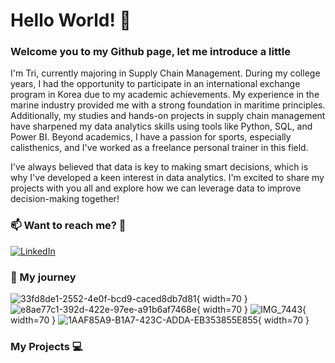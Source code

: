 # Hello World! 🚢

### Welcome you to my Github page, let me introduce a little 
I'm Tri, currently majoring in Supply Chain Management. During my college years, I had the opportunity to participate in an international exchange program in Korea due to my academic achievements. My experience in the marine industry provided me with a strong foundation in maritime principles. Additionally, my studies and hands-on projects in supply chain management have sharpened my data analytics skills using tools like Python, SQL, and Power BI. Beyond academics, I have a passion for sports, especially calisthenics, and I've worked as a freelance personal trainer in this field.

I've always believed that data is key to making smart decisions, which is why I've developed a keen interest in data analytics. I'm excited to share my projects with you all and explore how we can leverage data to improve decision-making together!

<!-- I’d love to hear any recommendations you might have to help me sharpen my skills even further. Looking forward to connecting! -->

### 📫 Want to reach me? 🤙
<!--
<div id="badges">
  <a href="www.linkedin.com/in/tri-nguyen-le-minh-9276ba23a">
    <img src="https://img.shields.io/badge/LinkedIn-blue?style=for-the-badge&logo=linkedin&logoColor=white" alt="LinkedIn Badge"/>
  </a>
</div>
[LinkedIn](www.linkedin.com/in/tri-nguyen-le-minh-9276ba23a)

<p>
  <a href="www.linkedin.com/in/tri-nguyen-le-minh-9276ba23a" rel="nofollow noreferrer">
    <img src="https://img.shields.io/badge/LinkedIn-blue?style=for-the-badge&logo=linkedin&logoColor=white" alt="LinkedIn Badge"/>
  </a>
</p>
-->
[![LinkedIn](https://img.shields.io/badge/LinkedIn-blue.svg?style=for-the-badge&logo=linkedin)](https://www.linkedin.com/in/chilamviec/)

### 🚢 My journey 

<div class="grid" markdown>
    
  ![33fd8de1-2552-4e0f-bcd9-caced8db7d81](https://github.com/user-attachments/assets/695dcfcc-58f6-433b-8738-cf9d8e6e38a6){ width=70 }
  ![e8ae77c1-392d-422e-97ee-a91b6af7468e](https://github.com/user-attachments/assets/6ad420ac-ed70-4e36-86c8-acc5b2de3ff7){ width=70 }
  ![IMG_7443](https://github.com/user-attachments/assets/46cdd686-dde9-462e-b296-1e1f79fe2721){ width=70 }
  ![1AAF85A9-B1A7-423C-ADDA-EB353855E855](https://github.com/user-attachments/assets/e8eacbdd-64f8-4ba6-9323-7ea1abcddede){ width=70 }

</div> 



### My Projects 💻

<!--
**chilearningcode/chilearningcode** is a ✨ _special_ ✨ repository because its `README.md` (this file) appears on your GitHub profile.

Here are some ideas to get you started:

- 🔭 I’m currently working on ...
- 🌱 I’m currently learning ...
- 👯 I’m looking to collaborate on ...
- 🤔 I’m looking for help with ...
- 💬 Ask me about ...
- 📫 How to reach me: ...
- 😄 Pronouns: ...
- ⚡ Fun fact: ...
-->
